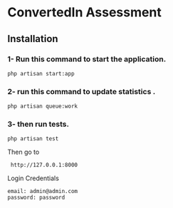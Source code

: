 # ConvertedIn Assessment  

## Installation

### 1- Run this command to start the application.

```
php artisan start:app
```

### 2- run this command to update statistics .

```
php artisan queue:work
```

### 3- then run tests.

```
php artisan test
```

Then go to 

```
 http://127.0.0.1:8000 
```

Login Credentials
```
email: admin@admin.com
password: password
```



